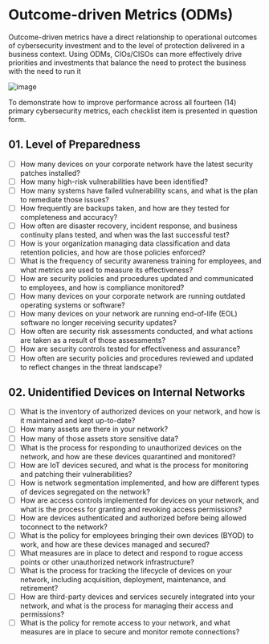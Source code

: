 # Outcome-driven Metrics (ODMs)

Outcome-driven metrics have a direct relationship to operational outcomes of cybersecurity investment and to the level of protection delivered in a business context. 
Using ODMs, CIOs/CISOs can more effectively drive priorities and investments that balance the need to protect the business with the need to run it

![image](https://github.com/user-attachments/assets/3fa9c948-ae50-445a-853c-8aebfc19d6f6)


To demonstrate how to improve performance across all fourteen (14) primary cybersecurity metrics, each checklist item is presented in question form.

## 01. Level of Preparedness 
- [ ] How many devices on your corporate network have the latest security patches installed?
- [ ] How many high-risk vulnerabilities have been identified?
- [ ] How many systems have failed vulnerability scans, and what is the plan to remediate those issues?
- [ ] How frequently are backups taken, and how are they tested for completeness and accuracy?
- [ ] How often are disaster recovery, incident response, and business continuity plans tested, and when was the last successful test?
- [ ] How is your organization managing data classification and data retention policies, and how are those policies enforced?
- [ ] What is the frequency of security awareness training for employees, and what metrics are used to measure its effectiveness?
- [ ] How are security policies and procedures updated and communicated to employees, and how is compliance monitored?
- [ ] How many devices on your corporate network are running outdated operating systems or software?
- [ ] How many devices on your network are running end-of-life (EOL) software no longer receiving security updates?
- [ ] How often are security risk assessments conducted, and what actions are taken as a result of those assessments?
- [ ] How are security controls tested for effectiveness and assurance?
- [ ] How often are security policies and procedures reviewed and updated to reflect changes in the threat landscape?

## 02. Unidentified Devices on Internal Networks
- [ ] What is the inventory of authorized devices on your network, and how is it maintained and kept up-to-date?
- [ ] How many assets are there in your network?
- [ ] How many of those assets store sensitive data?
- [ ] What is the process for responding to unauthorized devices on the network, and how are these devices quarantined and monitored?
- [ ] How are IoT devices secured, and what is the process for monitoring and patching their vulnerabilities?
- [ ] How is network segmentation implemented, and how are different types of devices segregated on the network?
- [ ] How are access controls implemented for devices on your network, and what is the process for granting and revoking access permissions?
- [ ] How are devices authenticated and authorized before being allowed toconnect to the network?
- [ ] What is the policy for employees bringing their own devices (BYOD) to work, and how are these devices managed and secured?
- [ ] What measures are in place to detect and respond to rogue access points or other unauthorized network infrastructure?
- [ ] What is the process for tracking the lifecycle of devices on your network, including acquisition, deployment, maintenance, and retirement?
- [ ] How are third-party devices and services securely integrated into your network, and what is the process for managing their access and permissions?
- [ ] What is the policy for remote access to your network, and what measures are in place to secure and monitor remote connections?
